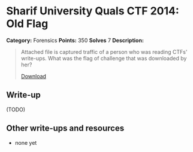 # Sharif University Quals CTF 2014: Old Flag

**Category:** Forensics
**Points:** 350
**Solves** 7
**Description:**

> Attached file is captured traffic of a person who was reading CTFs' write-ups. What was the flag of challenge that was downloaded by her?
>
> [Download](capture.cap.tar.gz)

## Write-up

(TODO)

## Other write-ups and resources

* none yet
